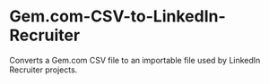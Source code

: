 # Gem.com-CSV-to-LinkedIn-Recruiter
Converts a Gem.com CSV file to an importable file used by LinkedIn Recruiter projects.
